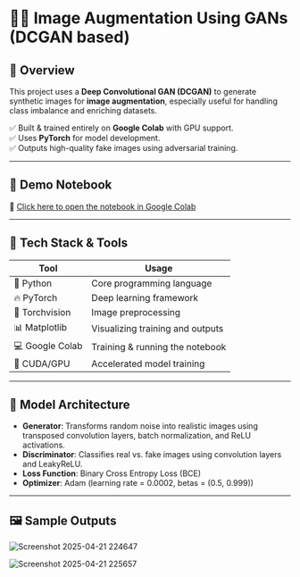 
# 🧠✨ Image Augmentation Using GANs (DCGAN based)  

## 📌 Overview

This project uses a **Deep Convolutional GAN (DCGAN)** to generate synthetic images for **image augmentation**, especially useful for handling class imbalance and enriching datasets.  

✅ Built & trained entirely on **Google Colab** with GPU support.  
✅ Uses **PyTorch** for model development.  
✅ Outputs high-quality fake images using adversarial training.

---

## 🚀 Demo Notebook

🔗 [Click here to open the notebook in Google Colab](https://colab.research.google.com/drive/1uLwsVU38ukE8bldt1InDKk-W2sXMaurN?usp=sharing)

---

## 🔧 Tech Stack & Tools

| Tool              | Usage                            |
|-------------------|----------------------------------|
| 🐍 Python         | Core programming language         |
| 🔥 PyTorch        | Deep learning framework           |
| 🧪 Torchvision     | Image preprocessing               |
| 📊 Matplotlib     | Visualizing training and outputs  |
| 💻 Google Colab   | Training & running the notebook   |
| 💾 CUDA/GPU       | Accelerated model training        |

---

## 🧠 Model Architecture

- **Generator**: Transforms random noise into realistic images using transposed convolution layers, batch normalization, and ReLU activations.
- **Discriminator**: Classifies real vs. fake images using convolution layers and LeakyReLU.
- **Loss Function**: Binary Cross Entropy Loss (BCE)
- **Optimizer**: Adam (learning rate = 0.0002, betas = (0.5, 0.999))

---

## 🖼️ Sample Outputs


![Screenshot 2025-04-21 224647](https://github.com/user-attachments/assets/954da17a-286a-46f7-842e-f5eb69ec885a)



![Screenshot 2025-04-21 225657](https://github.com/user-attachments/assets/3fd0ffaf-0c95-42b3-a28c-d9bd55d829d8)

